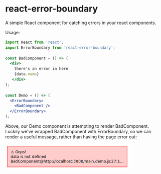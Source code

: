 # react-error-boundary

A simple React component for catching errors in your react components.

Usage:
```jsx
import React from 'react';
import ErrorBoundary from 'react-error-boundary';

const BadComponent = () => (
  <div>
    there's an error in here
    {data.name}
   </div>
);

const Demo = () => (
  <ErrorBoundary>
    <BadComponent />
  </ErrorBoundary>
);
```

Above, our Demo component is attempting to render BadComponent. Luckily we've wrapped BadComponent with ErrorBoundary,
so we can render a useful message, rather than having the page error out:

![example error message](demo.png?raw=true "example error message")
